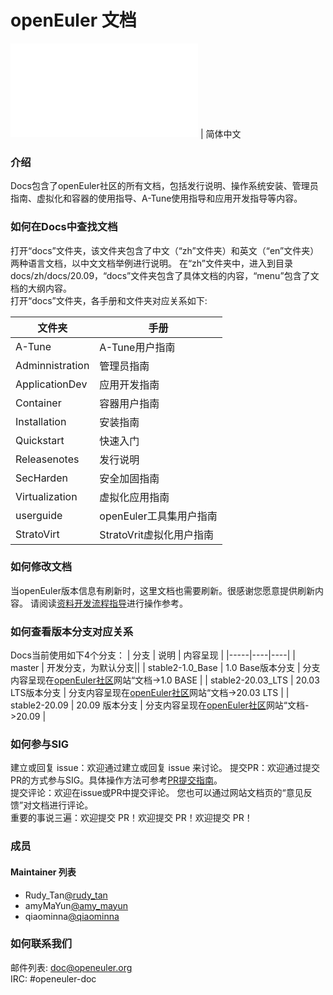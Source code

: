 # openEuler 文档

![English](./README-en.md) | 简体中文

### 介绍

Docs包含了openEuler社区的所有文档，包括发行说明、操作系统安装、管理员指南、虚拟化和容器的使用指导、A-Tune使用指导和应用开发指导等内容。

### 如何在Docs中查找文档

打开“docs”文件夹，该文件夹包含了中文（“zh”文件夹）和英文（“en”文件夹）两种语言文档，以中文文档举例进行说明。 
在“zh”文件夹中，进入到目录docs/zh/docs/20.09，“docs”文件夹包含了具体文档的内容，“menu”包含了文档的大纲内容。  
打开“docs”文件夹，各手册和文件夹对应关系如下:

| 文件夹 | 手册 |
|-----|----|
| A-Tune | A-Tune用户指南 |
| Adminnistration | 管理员指南 |
| ApplicationDev | 应用开发指南 |
| Container | 容器用户指南 |
| Installation | 安装指南 |
| Quickstart | 快速入门 |
| Releasenotes | 发行说明 |
| SecHarden | 安全加固指南 |
| Virtualization | 虚拟化应用指南 |
| userguide | openEuler工具集用户指南 |
| StratoVirt | StratoVrit虚拟化用户指南 |


### 如何修改文档

当openEuler版本信息有刷新时，这里文档也需要刷新。很感谢您愿意提供刷新内容。
请阅读[资料开发流程指导](https://gitee.com/lss410313/docs/wikis/Home)进行操作参考。

### 如何查看版本分支对应关系

Docs当前使用如下4个分支：
| 分支 | 说明 | 内容呈现 |
|-----|----|----|
| master | 开发分支，为默认分支||
| stable2-1.0_Base | 1.0 Base版本分支 | 分支内容呈现在[openEuler社区](https://openeuler.org/)网站“文档->1.0 BASE |
| stable2-20.03_LTS | 20.03 LTS版本分支 | 分支内容呈现在[openEuler社区](https://openeuler.org/)网站“文档->20.03 LTS |
| stable2-20.09 | 20.09 版本分支 | 分支内容呈现在[openEuler社区](https://openeuler.org/)网站“文档->20.09 |


### 如何参与SIG

建立或回复 issue：欢迎通过建立或回复 issue 来讨论。
提交PR：欢迎通过提交PR的方式参与SIG。具体操作方法可参考[PR提交指南](https://gitee.com/openeuler/community/blob/master/zh/contributors/pull-request.md)。  
提交评论：欢迎在issue或PR中提交评论。 您也可以通过网站文档页的“意见反馈”对文档进行评论。  
重要的事说三遍：欢迎提交 PR！欢迎提交 PR！欢迎提交 PR！

### 成员
#### Maintainer 列表
- Rudy_Tan[@rudy_tan](https://gitee.com/rudy_tan)
- amyMaYun[@amy_mayun](https://gitee.com/amy_mayun)
- qiaominna[@qiaominna](https://gitee.com/qiaominna)

### 如何联系我们
邮件列表: doc@openeuler.org  
IRC: #openeuler-doc  